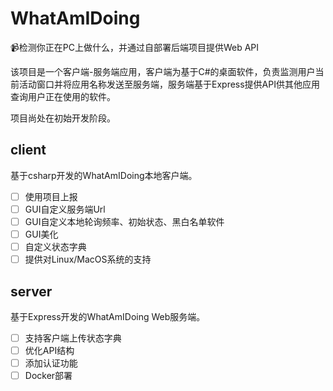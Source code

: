 # WhatAmIDoing

📹检测你正在PC上做什么，并通过自部署后端项目提供Web API

该项目是一个客户端-服务端应用，客户端为基于C#的桌面软件，负责监测用户当前活动窗口并将应用名称发送至服务端，服务端基于Express提供API供其他应用查询用户正在使用的软件。

项目尚处在初始开发阶段。

## client

基于csharp开发的WhatAmIDoing本地客户端。

- [ ] 使用项目上报
- [ ] GUI自定义服务端Url
- [ ] GUI自定义本地轮询频率、初始状态、黑白名单软件
- [ ] GUI美化
- [ ] 自定义状态字典
- [ ] 提供对Linux/MacOS系统的支持

## server

基于Express开发的WhatAmIDoing Web服务端。

- [ ] 支持客户端上传状态字典
- [ ] 优化API结构
- [ ] 添加认证功能
- [ ] Docker部署